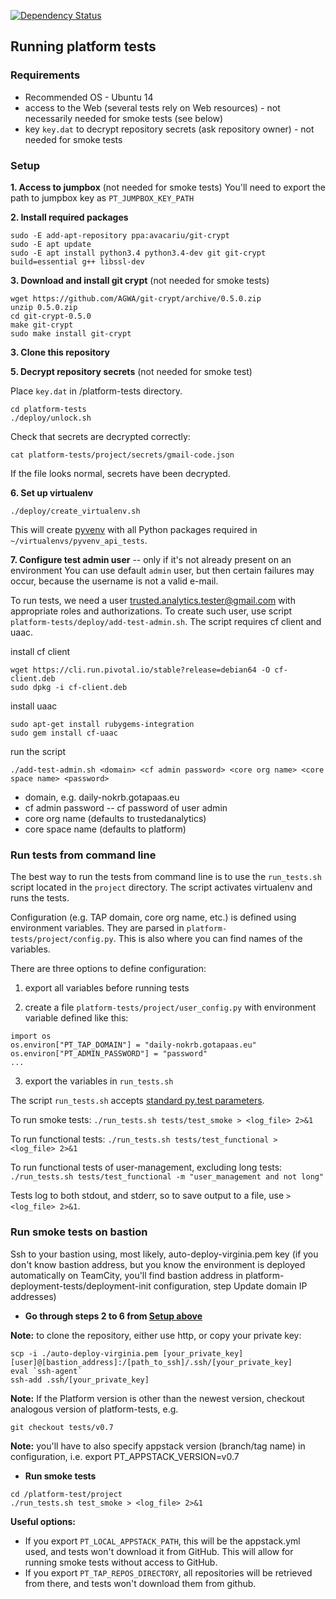 [![Dependency Status](https://www.versioneye.com/user/projects/57317530a0ca350050840a1a/badge.svg?style=flat)](https://www.versioneye.com/user/projects/57317530a0ca350050840a1a)

## Running platform tests

### Requirements
* Recommended OS - Ubuntu 14
* access to the Web (several tests rely on Web resources) - not necessarily needed for smoke tests (see below)
* key `key.dat` to decrypt repository secrets (ask repository owner) - not needed for smoke tests


### Setup

**1. Access to jumpbox**
(not needed for smoke tests)
You'll need to export the path to jumpbox key as `PT_JUMPBOX_KEY_PATH`


**2. Install required packages**
```
sudo -E add-apt-repository ppa:avacariu/git-crypt
sudo -E apt update
sudo -E apt install python3.4 python3.4-dev git git-crypt build=essential g++ libssl-dev
```

**3. Download and install git crypt**
(not needed for smoke tests)
```
wget https://github.com/AGWA/git-crypt/archive/0.5.0.zip
unzip 0.5.0.zip
cd git-crypt-0.5.0
make git-crypt
sudo make install git-crypt
```


**3. Clone this repository**


**5. Decrypt repository secrets**
(not needed for smoke test)

Place `key.dat` in /platform-tests directory.
```
cd platform-tests
./deploy/unlock.sh
```
Check that secrets are decrypted correctly:
```
cat platform-tests/project/secrets/gmail-code.json
```
If the file looks normal, secrets have been decrypted.


**6. Set up virtualenv**
```
./deploy/create_virtualenv.sh
```
This will create [pyvenv](https://docs.python.org/3/using/scripts.html) with all Python packages required in `~/virtualenvs/pyvenv_api_tests`.


**7. Configure test admin user** -- only if it's not already present on an environment
You can use default `admin` user, but then certain failures may occur, because the username is not a valid e-mail.

To run tests, we need a user trusted.analytics.tester@gmail.com with appropriate roles and authorizations. To create such user, use script `platform-tests/deploy/add-test-admin.sh`. The script requires cf client and uaac.


install cf client
```
wget https://cli.run.pivotal.io/stable?release=debian64 -O cf-client.deb
sudo dpkg -i cf-client.deb
```

install uaac
```
sudo apt-get install rubygems-integration
sudo gem install cf-uaac
```

run the script
```
./add-test-admin.sh <domain> <cf admin password> <core org name> <core space name> <password>
```
- domain, e.g. daily-nokrb.gotapaas.eu
- cf admin password -- cf password of user admin
- core org name (defaults to trustedanalytics)
- core space name (defaults to platform)



### Run tests from command line

The best way to run the tests from command line is to use the `run_tests.sh` script located in the `project` directory.
The script activates virtualenv and runs the tests.

Configuration (e.g. TAP domain, core org name, etc.) is defined using environment variables. They are parsed in `platform-tests/project/config.py`.
This is also where you can find names of the variables.

There are three options to define configuration:

1. export all variables before running tests

2. create a file `platform-tests/project/user_config.py` with environment variable defined like this:
```
import os
os.environ["PT_TAP_DOMAIN"] = "daily-nokrb.gotapaas.eu"
os.environ["PT_ADMIN_PASSWORD"] = "password"
...
```

3. export the variables in `run_tests.sh`


The script `run_tests.sh` accepts [standard py.test parameters](https://pytest.org/latest/usage.html).

To run smoke tests:
`./run_tests.sh tests/test_smoke > <log_file> 2>&1`

To run functional tests:
`./run_tests.sh tests/test_functional > <log_file> 2>&1`

To run functional tests of user-management, excluding long tests:
`./run_tests.sh tests/test_functional -m "user_management and not long"`

Tests log to both stdout, and stderr, so to save output to a file, use `> <log_file> 2>&1`.


### Run smoke tests on bastion

Ssh to your bastion using, most likely, auto-deploy-virginia.pem key (if you don't know bastion address, but you know the environment is deployed automatically on TeamCity, you'll find bastion address in platform-deployment-tests/deployment-init configuration, step Update domain IP addresses)

+ **Go through steps 2 to 6 from [Setup above](https://github.com/intel-data/platform-tests#setup)**

**Note:** to clone the repository, either use http, or copy your private key:
```
scp -i ./auto-deploy-virginia.pem [your_private_key] [user]@[bastion_address]:/[path_to_ssh]/.ssh/[your_private_key]
eval `ssh-agent`
ssh-add .ssh/[your_private_key]
```

**Note:** If the Platform version is other than the newest version, checkout analogous version of platform-tests, e.g.
```
git checkout tests/v0.7
```
**Note:** you'll have to also specify appstack version (branch/tag name) in configuration, i.e. export PT_APPSTACK_VERSION=v0.7

+ **Run smoke tests**
```
cd /platform-test/project
./run_tests.sh test_smoke > <log_file> 2>&1
```

**Useful options:**
* If you export `PT_LOCAL_APPSTACK_PATH`, this will be the appstack.yml used, and tests won't download it from GitHub. This will allow for running smoke tests without access to GitHub.
* If you export `PT_TAP_REPOS_DIRECTORY`, all repositories will be retrieved from there, and tests won't download them from github.
